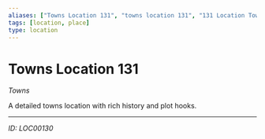 ```yaml
---
aliases: ["Towns Location 131", "towns location 131", "131 Location Towns"]
tags: [location, place]
type: location
---
```


# Towns Location 131

*Towns*

A detailed towns location with rich history and plot hooks.

---
*ID: LOC00130*